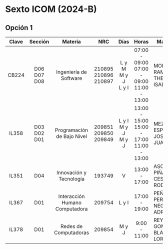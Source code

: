 # Sexto ICOM (2024-B)

## Opción 1

| Clave |      Sección      |            Materia             |              NRC               |            Días             |                      Horas                      | Maestro                        |
| :---: | :---------------: | :----------------------------: | :----------------------------: | :-------------------------: | :---------------------------------------------: | ------------------------------ |
| CB224 | D06<br>D07<br>D08 |     Ingeniería de Software     | 210895<br>210896<br>210897<br> |   L y M<br>M y J<br>L y I   | 07:00 - 09:00<br>07:00 - 09:00<br>11:00 - 13:00 | MORALES RAMIREZ, THELMA ISABEL |
| IL358 | D03<br>D02<br>D01 |   Programación de Bajo Nivel   |   209851<br>209850<br>209849   | L y I<br>M y J<br>M y J<br> | 13:00 - 15:00<br>15:00 - 17:00<br>11:00 - 13:00 | MEZA ESPINOSA, JOSE JUAN       |
| IL351 |        D04        |    Innovación y Tecnología     |             193749             |              V              |                  13:00 - 17:00                  | ASCENCIO PIÑA, CESAR RODOLFO   |
| IL367 |        D01        | Interacción Humano Computadora |             209754             |            L y I            |                  17:00 - 19:00                  | PEÑA PEREZ NEGRON, ADRIANA     |
| IL378 |        D01        |     Redes de Computadoras      |             209854             |            M y J            |                  9:00 - 11:00                   | REYNOSO GOMEZ, BLANCA LORENA   |
